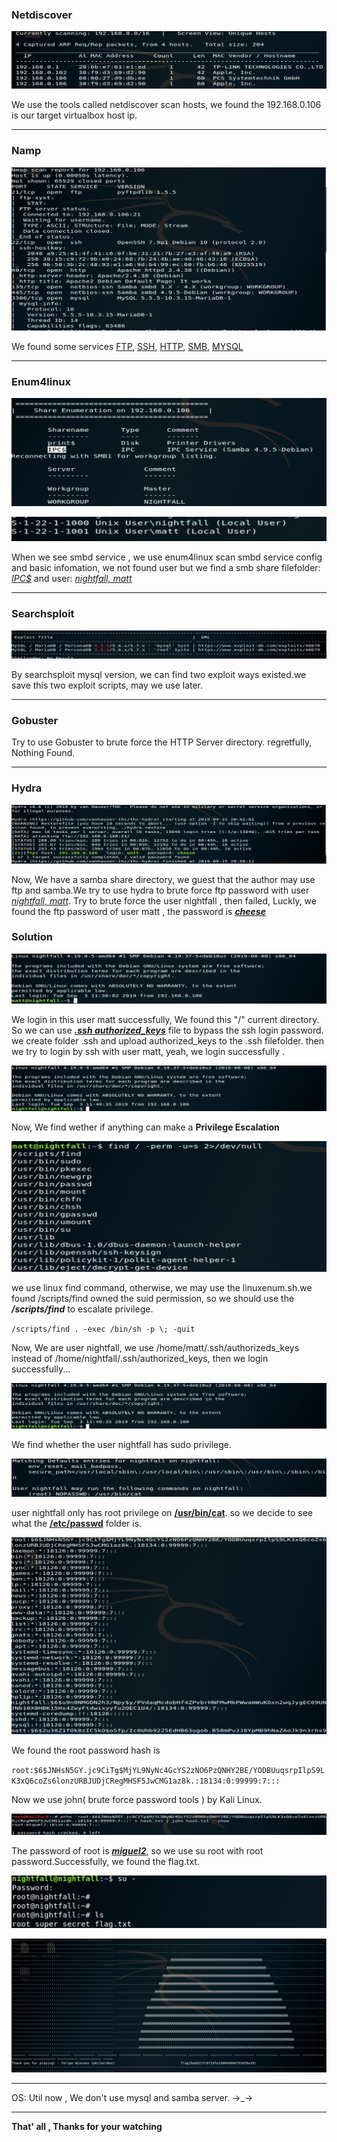 

### **Netdiscover**



![netdiscover](images/nightfall/netdiscover.png)

We use the tools called netdiscover scan hosts, we found the 192.168.0.106 is our target virtualbox host ip.

------

### **Namp**

![nmap](images/nightfall/nmap.png)

We found some services <u>FTP</u>, <u>SSH</u>, <u>HTTP</u>, <u>SMB</u>, <u>MYSQL</u> 

------

### Enum4linux

![samba](images/nightfall/samba.png)

![user](images/nightfall/user.png)

When we see smbd service , we use enum4linux scan smbd service config and basic infomation, we not found user but we find a smb share filefolder: <u>*IPC$*</u> and user: <u>*nightfall, matt*</u>

------

### Searchsploit

![search_mysql_exploit](images/nightfall/search_mysql_exploit.png)

By searchsploit mysql version, we can find two exploit ways existed.we save this two exploit scripts, may we use later.

------

### Gobuster



Try to use Gobuster to brute force the HTTP Server directory. regretfully, Nothing Found.

------

### Hydra


![hydra](images/nightfall/hydra.png)


Now, We have a samba share directory, we guest that the author may use ftp and samba.We try to use hydra to  brute force ftp password with user <u>*nightfall, matt*</u>. Try to brute force the user nightfall , then failed, Luckly, we found the ftp password of user matt , the password is <u>***cheese***</u>



### Solution


![ssh1](images/nightfall/ssh1.png)


We login in this user matt successfully, We found this "/" current directory. So we can use *<u>**.ssh authorized_keys</u>*** file to bypass the ssh login password. we create folder .ssh and upload authorized_keys to the .ssh filefolder. then we try to login by ssh with user matt, yeah, we login successfully .

![ssh2](images/nightfall/ssh2.png)

Now, We find wether if anything can make a **Privilege Escalation**

![find](images/nightfall/find.png)

we use linux find command, otherwise, we may use the linuxenum.sh.we found /scripts/find owned the suid permission, so we should use the ***/scripts/find*** to escalate privilege.

`/scripts/find . -exec /bin/sh -p \; -quit`


Now, We are user nightfall,  we use /home/matt/.ssh/authorizeds_keys instead of /home/nightfall/.ssh/authorized_keys, then we login successfully...

![ssh2](images/nightfall/ssh2.png)

We find whether the user nightfall has sudo privilege.

![sudo](images/nightfall/sudo.png)

user nightfall only has root privilege on **<u>/usr/bin/cat</u>**. so we decide to see what the **<u>/etc/passwd</u>** folder is.

![passwd](images/nightfall/passwd.png)

We found the root password hash is 

`root:$6$JNHsN5GY.jc9CiTg$MjYL9NyNc4GcYS2zNO6PzQNHY2BE/YODBUuqsrpIlpS9LK3xQ6coZs6lonzURBJUDjCRegMHSF5JwCMG1az8k.:18134:0:99999:7:::`

Now we use john( brute force password tools ) by Kali Linux.

![john](images/nightfall/john.png)

The password of root is <u>***miguel2***</u>, so we use su root with root password.Successfully, we found the flag.txt.

![ls2](images/nightfall/ls2.png)

![flag](images/nightfall/flag.png)

------

OS: Util now , We don't use mysql and samba server. →_→

------

**That' all , Thanks for your watching**
